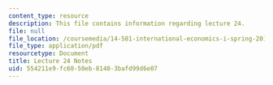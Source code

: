```yaml
---
content_type: resource
description: This file contains information regarding lecture 24.
file: null
file_location: /coursemedia/14-581-international-economics-i-spring-2013/554211e9fc6050eb81403bafd99d6e07_MIT14_581S13_classnotes24.pdf
file_type: application/pdf
resourcetype: Document
title: Lecture 24 Notes
uid: 554211e9-fc60-50eb-8140-3bafd99d6e07
---
```

